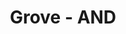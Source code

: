 ---
title: Grove - AND
category: Others
bzurl:  
oldwikiname:  Grove - AND
prodimagename:
surveyurl: https://www.research.net/r/Grove-AND
sku:    110060026
---